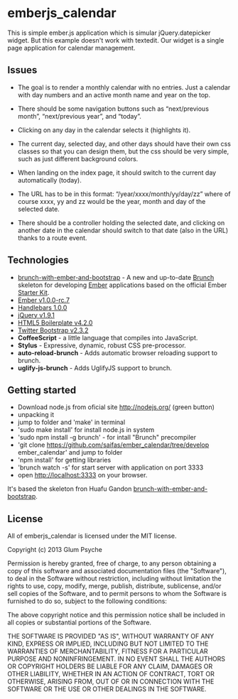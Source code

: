 # emberjs_calendar
This is simple ember.js application which is simular jQuery.datepicker widget.
But this example doesn't work with textedit.
Our widget is a single page application for calendar management.

## Issues
- The goal is to render a monthly calendar with no entries. Just a calendar with day numbers and an active month name and year on the top.

- There should be some navigation buttons such as “next/previous month”, “next/previous year”, and “today”.

- Clicking on any day in the calendar selects it (highlights it).

- The current day, selected day, and other days should have their own css classes so that you can design them, but the css should be very simple, such as just different background colors.

- When landing on the index page, it should switch to the current day automatically (today).

- The URL has to be in this format: “/year/xxxx/month/yy/day/zz” where of course xxxx, yy and zz would be the year, month and day of the selected date.

- There should be a controller holding the selected date, and clicking on another date in the calendar should switch to that date (also in the URL) thanks to a route event.

## Technologies
- [brunch-with-ember-and-bootstrap](https://github.com/huafu/brunch-with-ember-and-bootstrap) - A new and up-to-date [Brunch](http://brunch.io) skeleton for developing [Ember](http://emberjs.com) applications based on the official Ember [Starter Kit](https://github.com/emberjs/starter-kit/archive/master.zip).
- [Ember v1.0.0-rc.7](http://emberjs.com)
- [Handlebars 1.0.0](http://handlebarsjs.com)
- [jQuery v1.9.1](http://jquery.com)
- [HTML5 Boilerplate v4.2.0](http://html5boilerplate.com)
- [Twitter Bootstrap v2.3.2](https://github.com/twitter/bootstrap)
- **CoffeeScript** - a little language that compiles into JavaScript.
- **Stylus** - Expressive, dynamic, robust CSS pre-processor.
- **auto-reload-brunch** - Adds automatic browser reloading support to brunch.
- **uglify-js-brunch** - Adds UglifyJS support to brunch.

## Getting started
- Download node.js from oficial site http://nodejs.org/ (green button)
- unpacking it
- jump to folder and 'make' in terminal
- 'sudo make install' for install node.js in system
- 'sudo npm install -g brunch' - for intall "Brunch" precompiler
- 'git clone https://github.com/saifas/ember_calendar/tree/develop ember_calendar' and jump to folder
- 'npm install' for getting libraries
- 'brunch watch -s' for start server with application on port 3333
- open [http://localhost:3333](http://localhost:3333) on your browser.

It's based the skeleton fron Huafu Gandon [brunch-with-ember-and-bootstrap](https://github.com/huafu/brunch-with-ember-and-bootstrap).


## License
All of emberjs_calendar is licensed under the MIT license.

Copyright (c) 2013 Glum Psyche

Permission is hereby granted, free of charge, to any person obtaining a copy of this software and associated documentation files (the "Software"), to deal in the Software without restriction, including without limitation the rights to use, copy, modify, merge, publish, distribute, sublicense, and/or sell copies of the Software, and to permit persons to whom the Software is furnished to do so, subject to the following conditions:

The above copyright notice and this permission notice shall be included in all copies or substantial portions of the Software.

THE SOFTWARE IS PROVIDED "AS IS", WITHOUT WARRANTY OF ANY KIND, EXPRESS OR IMPLIED, INCLUDING BUT NOT LIMITED TO THE WARRANTIES OF MERCHANTABILITY, FITNESS FOR A PARTICULAR PURPOSE AND NONINFRINGEMENT. IN NO EVENT SHALL THE AUTHORS OR COPYRIGHT HOLDERS BE LIABLE FOR ANY CLAIM, DAMAGES OR OTHER LIABILITY, WHETHER IN AN ACTION OF CONTRACT, TORT OR OTHERWISE, ARISING FROM, OUT OF OR IN CONNECTION WITH THE SOFTWARE OR THE USE OR OTHER DEALINGS IN THE SOFTWARE.